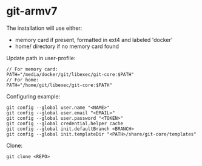 # git-armv7

The installation will use either:

* memory card if present, formatted in ext4 and labeled 'docker'
* home/ directory if no memory card found

Update path in user-profile:

```
// For memory card:
PATH="/media/docker/git/libexec/git-core:$PATH"
// For home:
PATH="/home/git/libexec/git-core:$PATH"
```

Configuring example:

```
git config --global user.name "<NAME>"
git config --global user.email "<EMAIL>"
git config --global user.password "<TOKEN>"
git config --global credential.helper cache
git config --global init.defaultBranch <BRANCH>
git config --global init.templateDir "<PATH>/share/git-core/templates"
```

Clone:

```
git clone <REPO>
```
